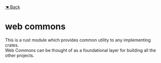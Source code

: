 [☚ Back](../../..) <br />

# web commons

This is a rust module which provides common utility to any implementing crates. <br />
Web Commons can be thought of as a foundational layer for building all the other projects. <br />
